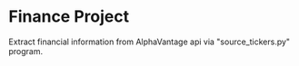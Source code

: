 # Finance Project
Extract financial information from AlphaVantage api via "source_tickers.py" program.   
 
